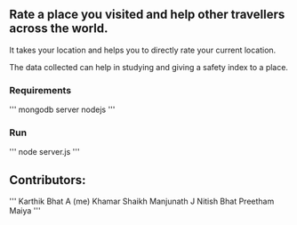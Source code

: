 ## Rate a place you visited and help other travellers across the world.

It takes your location and helps you to directly rate your current location.

The data collected can help in studying and giving a safety index to a place.

### Requirements
'''
mongodb server
nodejs
'''

### Run
'''
node server.js
'''


## Contributors:
'''
Karthik Bhat A (me)
Khamar Shaikh
Manjunath J
Nitish Bhat
Preetham Maiya
'''
